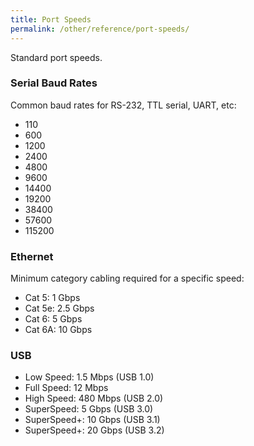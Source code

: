 ```yaml
---
title: Port Speeds
permalink: /other/reference/port-speeds/
---
```


Standard port speeds.

### Serial Baud Rates

Common baud rates for RS-232, TTL serial, UART, etc:

* 110
* 600
* 1200
* 2400
* 4800
* 9600
* 14400
* 19200
* 38400
* 57600
* 115200


### Ethernet

Minimum category cabling required for a specific speed:

* Cat 5: 1 Gbps
* Cat 5e: 2.5 Gbps
* Cat 6: 5 Gbps
* Cat 6A: 10 Gbps

### USB

* Low Speed: 1.5 Mbps (USB 1.0)
* Full Speed: 12 Mbps
* High Speed: 480 Mbps (USB 2.0)
* SuperSpeed: 5 Gbps (USB 3.0)
* SuperSpeed+: 10 Gbps (USB 3.1)
* SuperSpeed+: 20 Gbps (USB 3.2)
